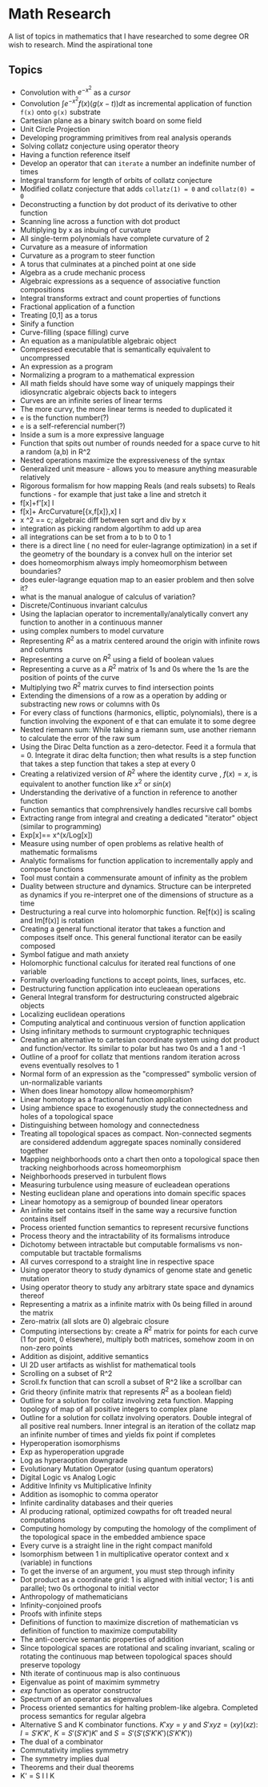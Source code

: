 # Math Research
A list of topics in mathematics that I have researched to some degree OR wish to research. Mind the aspirational tone

## Topics
- Convolution with $e^{-x^2}$ as a _cursor_
- Convolution $\int{e^{-x^2}f(x)(g(x-t))}dt$ as incremental application of function `f(x)` onto `g(x)` substrate
- Cartesian plane as a binary switch board on some field
- Unit Circle Projection
- Developing programming primitives from real analysis operands
- Solving collatz conjecture using operator theory
- Having a function reference itself
- Develop an operator that can `iterate` a number an indefinite number of times
- Integral transform for length of orbits of collatz conjecture
- Modified collatz conjecture that adds `collatz(1) = 0` and `collatz(0) = 0`
- Deconstructing a function by dot product of its derivative to other function
- Scanning line across a function with dot product
- Multiplying by x as inbuing of curvature
- All single-term polynomials have complete curvature of 2
- Curvature as a measure of information
- Curvature as a program to steer function
- A torus that culminates at a pinched point at one side
- Algebra as a crude mechanic process
- Algebraic expressions as a sequence of associative function compositions
- Integral transforms extract and count properties of functions
- Fractional application of a function
- Treating [0,1] as a torus
- Sinify a function
- Curve-filling (space filling) curve
- An equation as a manipulatible algebraic object
- Compressed executable that is semantically equivalent to uncompressed
- An expression as a program
- Normalizing a program to a mathematical expression
- All math fields should have some way of uniquely mappings their idiosyncratic algebraic objects back to integers
- Curves are an infinite series of linear terms
- The more curvy, the more linear terms is needed to duplicated it
- `e` is the function number(?)
- `e` is a self-referencial number(?)
- Inside a sum is a more expressive language
- Function that spits out number of rounds needed for a space curve to hit a random (a,b) in R^2
- Nested operations maximize the expressiveness of the syntax
- Generalized unit measure - allows you to measure anything measurable relatively
- Rigorous formalism for how mapping Reals (and reals subsets) to Reals functions - for example that just take a line and stretch it
- f[x]+f'[x] I
- f[x]+ ArcCurvature[{x,f[x]},x] I
- x ^2 == c; algebraic diff between sqrt and div by x
- integration as picking random algortihm to add up area
- all integrations can be set from a to b to 0 to 1
- there is a direct line ( no need for euler-lagrange optimization) in a set if the geometry of the boundary is a convex hull on the interior set
- does homeomorphism always imply homeomorphism between boundaries?
- does euler-lagrange equation map to an easier problem and then solve it?
- what is the manual analogue of calculus of variation?
- Discrete/Continuous invariant calculus
- Using the laplacian operator to incrementally/analytically convert any function to another in a continuous manner
- using complex numbers to model curvature
- Representing $R^2$ as a matrix centered around the origin with infinite rows and columns
- Representing a curve on $R^2$ using a field of boolean values
- Representing a curve as a $R^2$ matrix of 1s and 0s where the 1s are the position of points of the curve
- Multiplying two $R^2$ matrix curves to find intersection points
- Extending the dimensions of a row as a operation by adding or substracting new rows or columns with 0s
- For every class of functions (harmonics, elliptic, polynomials), there is a function involving the exponent of e that can emulate it to some degree
- Nested riemann sum: While taking a riemann sum, use another riemann to calculate the error of the raw sum
- Using the Dirac Delta function as a zero-detector. Feed it a formula that = 0. Integrate it dirac delta function; then what results is a step function that takes a step function that takes a step at every 0
- Creating a relativized version of $R^2$ where the identity curve , $f(x)=x$, is equivalent to another function like $x^2$ or $sin(x)$
- Understanding the derivative of a function in reference to another function
- Function semantics that comphrensively handles recursive call bombs
- Extracting range from integral and creating a dedicated "iterator" object (similar to programming)
- Exp[x]== x^(x/Log[x])
- Measure using number of open problems as relative health of mathematic formalisms
- Analytic formalisms for function application to incrementally apply and compose functions
- Tool must contain a commensurate amount of infinity as the problem
- Duality between structure and dynamics. Structure can be interpreted as dynamics if you re-interpret one of the dimensions of structure as a time
- Destructuring a real curve into holomorphic function. Re[f(x)] is scaling and Im[f(x)] is rotation
- Creating a general functional iterator that takes a function and composes itself once. This general functional iterator can be easily composed
- Symbol fatigue and math anxiety
- Holomorphic functional calculus for iterated real functions of one variable
- Formally overloading functions to accept points, lines, surfaces, etc.
- Destructuring function application into eucleaean operations
- General Integral transform for destructuring constructed algebraic objects
- Localizing euclidean operations
- Computing analytical and continuous version of function application
- Using infinitary methods to surmount cryptographic techniques
- Creating an alternative to cartesian coordinate system using dot product and function/vector. Its similar to polar but has two 0s and a 1 and -1
- Outline of a proof for collatz that mentions random iteration across evens eventually resolves to 1
- Normal form of an expression as the "compressed" symbolic version of un-normalizable variants
- When does linear homotopy allow homeomorphism?
- Linear homotopy as a fractional function application
- Using ambience space to exogenously study the connectedness and holes of a topological space
- Distinguishing between homology and connectedness
- Treating all topological spaces as compact. Non-connected segments are considered addendum aggregate spaces nominally considered together
- Mapping neighborhoods onto a chart then onto a topological space then tracking neighborhoods across homeomorphism
- Neighborhoods preserved in turbulent flows
- Measuring turbulence using measure of eucleadean operations
- Nesting euclidean plane and operations into domain specific spaces
- Linear homotopy as a semigroup of bounded linear operators
- An infinite set contains itself in the same way a recursive function contains itself
- Process oriented function semantics to represent recursive functions
- Process theory and the intractability of its formalisms introduce
- Dichotomy between intractable but computable formalisms vs non-computable but tractable formalisms
- All curves correspond to a straight line in respective space
- Using operator theory to study dynamics of genome state and genetic mutation
- Using operator theory to study any arbitrary state space and dynamics thereof
- Representing a matrix as a infinite matrix with 0s being filled in around the matrix
- Zero-matrix (all slots are 0) algebraic closure
- Computing intersections by: create a $R^2$ matrix for points for each curve (1 for point, 0 elsewhere), multiply both matrices, somehow zoom in on non-zero points
- Addition as disjoint, additive semantics
- UI 2D user artifacts as wishlist for mathematical tools
- Scrolling on a subset of R^2
- Scroll.fx function that can scroll a subset of R^2 like a scrollbar can
- Grid theory (infinite matrix that represents $R^2$ as a boolean field)
- Outline for a solution for collatz involving zeta function. Mapping topology of map of all positive integers to complex plane
- Outline for a solution for collatz involving operators. Double integral of all positive real numbers. Inner integral is an iteration of the collatz map an infinite number of times and yields fix point if completes
- Hyperoperation isomorphisms
- Exp as hyperoperation upgrade
- Log as hyperaoption downgrade
- Evolutionary Mutation Operator (using quantum operators)
- Digital Logic vs Analog Logic
- Additive Infinity vs Multiplicative Infinity
- Addition as isomophic to comma operator
- Infinite cardinality databases and their queries
- AI producing rational, optimized cowpaths for oft treaded neural computations
- Computing homology by computing the homology of the compliment of the topological space in the embedded ambience space
- Every curve is a straight line in the right compact manifold
- Isomorphism between 1 in multiplicative operator context and x (variable) in functions
- To get the inverse of an argument, you must step through infinity
- Dot product as a coordinate grid: 1 is aligned with initial vector; 1 is anti parallel; two 0s orthogonal to initial vector
- Anthropology of mathematicians
- Infinity-conjoined proofs
- Proofs with infinite steps
- Definitions of function to maximize discretion of mathematician vs definition of function to maximize computability
- The anti-coercive semantic properties of addition
- Since topological spaces are rotational and scaling invariant, scaling or rotating the continuous map between topological spaces should preserve topology
- Nth iterate of continuous map is also continuous
- Eigenvalue as point of maximim symmetry
- $exp$ function as operator constructor
- Spectrum of an operator as eigenvalues
- Process oriented semantics for halting problem-like algebra. Completed process semantics for regular algebra
- Alternative S and K combinator functions. $K' x y = y$ and $S' x  y z = (x y) (x z)$: $I = S' K' K'$, $K = S' (S' K') K'$ and $S = S' (S' (S' K' K') (S' K' K'))$
- The dual of a combinator
- Commutativity implies symmetry
- The symmetry implies dual
- Theorems and their dual theorems
- K' = S I I K
